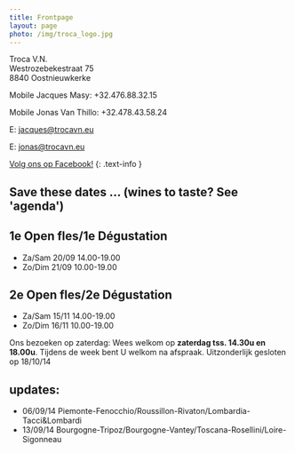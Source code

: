 ```yaml
---
title: Frontpage 
layout: page
photo: /img/troca_logo.jpg
---
```

Troca V.N.  
Westrozebekestraat 75  
8840 Oostnieuwkerke

Mobile Jacques Masy: +32.476.88.32.15
 
Mobile Jonas Van Thillo: +32.478.43.58.24
 
E: jacques@trocavn.eu

E: jonas@trocavn.eu

[Volg ons op Facebook!](http://www.facebook.be/TrocaVinsNaturels)
{: .text-info }



Save these dates ... (wines to taste? See 'agenda')
--------------------

1e Open fles/1e Dégustation
---------------------------    
* Za/Sam 20/09 14.00-19.00  
* Zo/Dim 21/09 10.00-19.00

2e Open fles/2e Dégustation 
--------------------------- 
* Za/Sam 15/11 14.00-19.00   
* Zo/Dim 16/11 10.00-19.00  

Ons bezoeken op zaterdag:   Wees welkom op **zaterdag tss. 14.30u en 18.00u**.   Tijdens de week bent U welkom na afspraak.
Uitzonderlijk gesloten op 18/10/14

updates:
--------
* 06/09/14 Piemonte-Fenocchio/Roussillon-Rivaton/Lombardia-Tacci&Lombardi
* 13/09/14 Bourgogne-Tripoz/Bourgogne-Vantey/Toscana-Rosellini/Loire-Sigonneau



